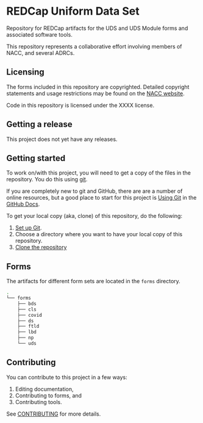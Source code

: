 # REDCap Uniform Data Set

Repository for REDCap artifacts for the UDS and UDS Module forms and associated software tools.

This repository represents a collaborative effort involving members of NACC, and several ADRCs.

## Licensing

The forms included in this repository are copyrighted.
Detailed copyright statements and usage restrictions may be found on the [NACC website](https://naccdata.org/data-collection/guidelines-copyright).

Code in this repository is licensed under the XXXX license.

## Getting a release

This project does not yet have any releases.

## Getting started

To work on/with this project, you will need to get a copy of the files in the repository.
You do this using [git](https://git-scm.com).

If you are completely new to git and GitHub, there are are a number of online resources, but a good place to start for this project is [Using Git](https://docs.github.com/en/get-started/using-git) in the [GitHub Docs](https://docs.github.com/).

To get your local copy (aka, clone) of this repository, do the following:
1. [Set up Git](https://docs.github.com/en/get-started/quickstart/set-up-git).
2. Choose a directory where you want to have your local copy of this repository.
2. [Clone the repository](https://docs.github.com/en/repositories/creating-and-managing-repositories/cloning-a-repository)

## Forms

The artifacts for different form sets are located in the `forms` directory.

```bash
.
└── forms
    ├── bds
    ├── cls
    ├── covid
    ├── ds
    ├── ftld
    ├── lbd
    ├── np
    └── uds
```

## Contributing

You can contribute to this project in a few ways:

1. Editing documentation,
2. Contributing to forms, and 
3. Contributing tools.

See [CONTRIBUTING](CONTRIBUTING.md) for more details.

   